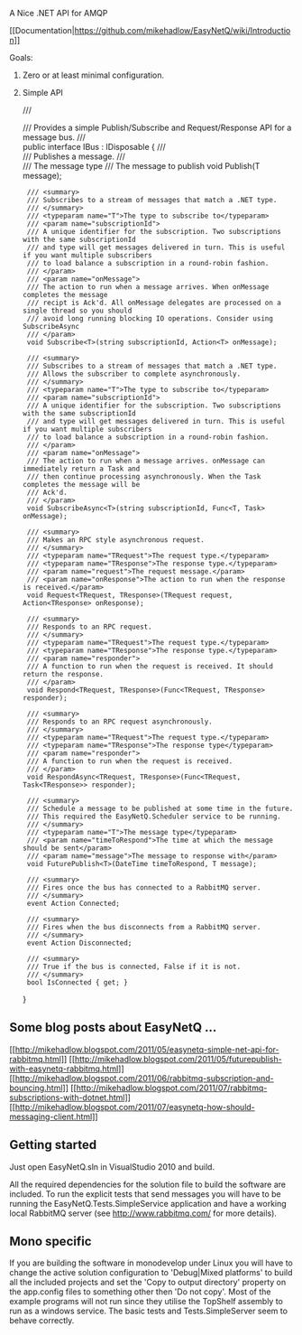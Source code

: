 A Nice .NET API for AMQP

[[Documentation|https://github.com/mikehadlow/EasyNetQ/wiki/Introduction]]

Goals:

1. Zero or at least minimal configuration.
2. Simple API

    /// <summary>
    /// Provides a simple Publish/Subscribe and Request/Response API for a message bus.
    /// </summary>
    public interface IBus : IDisposable
    {
        /// <summary>
        /// Publishes a message.
        /// </summary>
        /// <typeparam name="T">The message type</typeparam>
        /// <param name="message">The message to publish</param>
        void Publish<T>(T message);

        /// <summary>
        /// Subscribes to a stream of messages that match a .NET type.
        /// </summary>
        /// <typeparam name="T">The type to subscribe to</typeparam>
        /// <param name="subscriptionId">
        /// A unique identifier for the subscription. Two subscriptions with the same subscriptionId
        /// and type will get messages delivered in turn. This is useful if you want multiple subscribers
        /// to load balance a subscription in a round-robin fashion.
        /// </param>
        /// <param name="onMessage">
        /// The action to run when a message arrives. When onMessage completes the message
        /// recipt is Ack'd. All onMessage delegates are processed on a single thread so you should
        /// avoid long running blocking IO operations. Consider using SubscribeAsync
        /// </param>
        void Subscribe<T>(string subscriptionId, Action<T> onMessage);

        /// <summary>
        /// Subscribes to a stream of messages that match a .NET type.
        /// Allows the subscriber to complete asynchronously.
        /// </summary>
        /// <typeparam name="T">The type to subscribe to</typeparam>
        /// <param name="subscriptionId">
        /// A unique identifier for the subscription. Two subscriptions with the same subscriptionId
        /// and type will get messages delivered in turn. This is useful if you want multiple subscribers
        /// to load balance a subscription in a round-robin fashion.
        /// </param>
        /// <param name="onMessage">
        /// The action to run when a message arrives. onMessage can immediately return a Task and
        /// then continue processing asynchronously. When the Task completes the message will be
        /// Ack'd.
        /// </param>
        void SubscribeAsync<T>(string subscriptionId, Func<T, Task> onMessage);

        /// <summary>
        /// Makes an RPC style asynchronous request.
        /// </summary>
        /// <typeparam name="TRequest">The request type.</typeparam>
        /// <typeparam name="TResponse">The response type.</typeparam>
        /// <param name="request">The request message.</param>
        /// <param name="onResponse">The action to run when the response is received.</param>
        void Request<TRequest, TResponse>(TRequest request, Action<TResponse> onResponse);

        /// <summary>
        /// Responds to an RPC request.
        /// </summary>
        /// <typeparam name="TRequest">The request type.</typeparam>
        /// <typeparam name="TResponse">The response type.</typeparam>
        /// <param name="responder">
        /// A function to run when the request is received. It should return the response.
        /// </param>
        void Respond<TRequest, TResponse>(Func<TRequest, TResponse> responder);

        /// <summary>
        /// Responds to an RPC request asynchronously.
        /// </summary>
        /// <typeparam name="TRequest">The request type.</typeparam>
        /// <typeparam name="TResponse">The response type</typeparam>
        /// <param name="responder">
        /// A function to run when the request is received.
        /// </param>
        void RespondAsync<TRequest, TResponse>(Func<TRequest, Task<TResponse>> responder);

        /// <summary>
        /// Schedule a message to be published at some time in the future.
        /// This required the EasyNetQ.Scheduler service to be running.
        /// </summary>
        /// <typeparam name="T">The message type</typeparam>
        /// <param name="timeToRespond">The time at which the message should be sent</param>
        /// <param name="message">The message to response with</param>
        void FuturePublish<T>(DateTime timeToRespond, T message);

        /// <summary>
        /// Fires once the bus has connected to a RabbitMQ server.
        /// </summary>
        event Action Connected;

        /// <summary>
        /// Fires when the bus disconnects from a RabbitMQ server.
        /// </summary>
        event Action Disconnected;

        /// <summary>
        /// True if the bus is connected, False if it is not.
        /// </summary>
        bool IsConnected { get; }
    }

## Some blog posts about EasyNetQ ...

[[http://mikehadlow.blogspot.com/2011/05/easynetq-simple-net-api-for-rabbitmq.html]]
[[http://mikehadlow.blogspot.com/2011/05/futurepublish-with-easynetq-rabbitmq.html]]
[[http://mikehadlow.blogspot.com/2011/06/rabbitmq-subscription-and-bouncing.html]]
[[http://mikehadlow.blogspot.com/2011/07/rabbitmq-subscriptions-with-dotnet.html]]
[[http://mikehadlow.blogspot.com/2011/07/easynetq-how-should-messaging-client.html]]

## Getting started

Just open EasyNetQ.sln in VisualStudio 2010 and build.

All the required dependencies for the solution file to build the software are included. To run the explicit tests that send messages you will have to be running the EasyNetQ.Tests.SimpleService application and have a working local RabbitMQ server (see http://www.rabbitmq.com/ for more details).

## Mono specific

If you are building the software in monodevelop under Linux you will have to change the active solution configuration to 'Debug|Mixed platforms' to build all the included projects and set the 'Copy to output directory' property on  the app.config files to something other then 'Do not copy'. Most of the example programs will not run since they utilise the TopShelf assembly to run as a windows service. The basic tests and Tests.SimpleServer seem to behave correctly.
